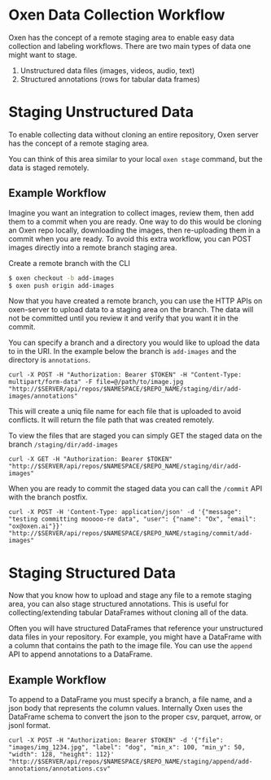 # Oxen Data Collection Workflow

Oxen has the concept of a remote staging area to enable easy data collection and labeling workflows. There are two main types of data one might want to stage.

1) Unstructured data files (images, videos, audio, text)
2) Structured annotations (rows for tabular data frames)

# Staging Unstructured Data

To enable collecting data without cloning an entire repository, Oxen server has the concept of a remote staging area.

You can think of this area similar to your local `oxen stage` command, but the data is staged remotely.

## Example Workflow

Imagine you want an integration to collect images, review them, then add them to a commit when you are ready. One way to do this would be cloning an Oxen repo locally, downloading the images, then re-uploading them in a commit when you are ready. To avoid this extra workflow, you can POST images directly into a remote branch staging area.

Create a remote branch with the CLI

```bash 
$ oxen checkout -b add-images
$ oxen push origin add-images
```

Now that you have created a remote branch, you can use the HTTP APIs on oxen-server to upload data to a staging area on the branch. The data will not be committed until you review it and verify that you want it in the commit.

You can specify a branch and a directory you would like to upload the data to in the URI. In the example below the branch is `add-images` and the directory is `annotations`.

```
curl -X POST -H "Authorization: Bearer $TOKEN" -H "Content-Type: multipart/form-data" -F file=@/path/to/image.jpg "http://$SERVER/api/repos/$NAMESPACE/$REPO_NAME/staging/dir/add-images/annotations"
```

This will create a uniq file name for each file that is uploaded to avoid conflicts. It will return the file path that was created remotely.

To view the files that are staged you can simply GET the staged data on the branch `/staging/dir/add-images`

```
curl -X GET -H "Authorization: Bearer $TOKEN" "http://$SERVER/api/repos/$NAMESPACE/$REPO_NAME/staging/dir/add-images"
```

When you are ready to commit the staged data you can call the `/commit` API with the branch postfix.

```
curl -X POST -H 'Content-Type: application/json' -d '{"message": "testing committing mooooo-re data", "user": {"name": "Ox", "email": "ox@oxen.ai"}}' "http://$SERVER/api/repos/$NAMESPACE/$REPO_NAME/staging/commit/add-images"
```

# Staging Structured Data

Now that you know how to upload and stage any file to a remote staging area, you can also stage structured annotations. This is useful for collecting/extending tabular DataFrames without cloning all of the data.

Often you will have structured DataFrames that reference your unstructured data files in your repository. For example, you might have a DataFrame with a column that contains the path to the image file. You can use the `append` API to append annotations to a DataFrame.

## Example Workflow

To append to a DataFrame you must specify a branch, a file name, and a json body that represents the column values. Internally Oxen uses the DataFrame schema to convert the json to the proper csv, parquet, arrow, or jsonl format.

```
curl -X POST -H "Authorization: Bearer $TOKEN" -d '{"file": "images/img_1234.jpg", "label": "dog", "min_x": 100, "min_y": 50, "width": 128, "height": 112}' "http://$SERVER/api/repos/$NAMESPACE/$REPO_NAME/staging/append/add-annotations/annotations.csv"
```

